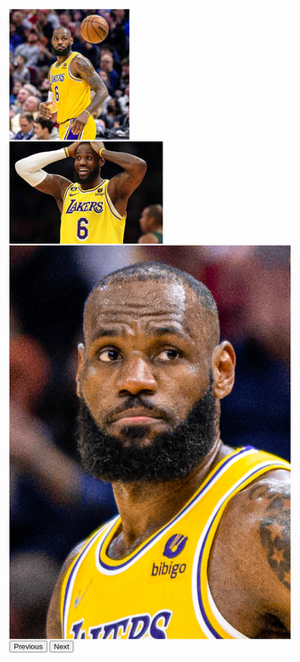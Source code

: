  
 <div id="carouselExampleControls" class="carousel slide" data-bs-ride="carousel">
      <div class="carousel-inner">
        <div class="carousel-item active">
          <img src="images/slide1.jpg" alt="First slide">
        </div>
        <div class="carousel-item">
          <img src="images/slide2.jpg" alt="Second slide">
        </div>
        <div class="carousel-item">
          <img src="images/slide3.jpg" alt="Third slide">
        </div>
      </div>
      <button class="carousel-control-prev" type="button" data-bs-target="#carouselExampleControls" data-bs-slide="prev">
        <span class="carousel-control-prev-icon" aria-hidden="true"></span>
        <span class="visually-hidden">Previous</span>
      </button>
      <button class="carousel-control-next" type="button" data-bs-target="#carouselExampleControls" data-bs-slide="next">
        <span class="carousel-control-next-icon" aria-hidden="true"></span>
        <span class="visually-hidden">Next</span>
      </button>
    </div>
